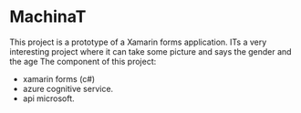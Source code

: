 # MachinaT
This project is a prototype of a Xamarin forms application. ITs a very interesting project where it can take some picture and says the gender and the age
The component of this project:
- xamarin forms (c#)
- azure cognitive service.
- api microsoft.
